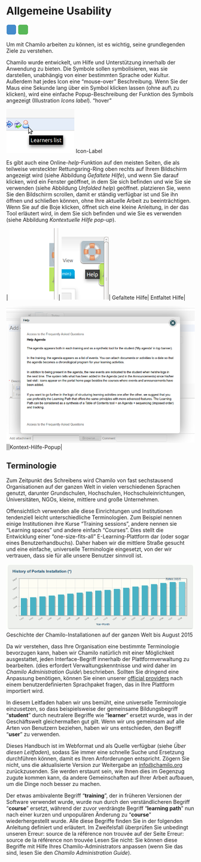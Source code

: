 # Allgemeine Usability

![](../../.gitbook/assets/images20%20%289%29.png) ![](../../.gitbook/assets/images23%20%286%29.png)

Um mit Chamilo arbeiten zu können, ist es wichtig, seine grundlegenden Ziele zu verstehen.

Chamilo wurde entwickelt, um Hilfe und Unterstützung innerhalb der Anwendung zu bieten. Die Symbole sollen symbolisieren, was sie darstellen, unabhängig von einer bestimmten Sprache oder Kultur. Außerdem hat jedes Icon eine “mouse-over” Beschreibung. Wenn Sie der Maus eine Sekunde lang über ein Symbol klicken lassen (ohne auf\ zu klicken), wird eine einfache Popup-Beschreibung der Funktion des Symbols angezeigt \(Illustration _Icons label_\). “hover”

![](../../.gitbook/assets/images2%20%288%29.png) Icon-Label

Es gibt auch eine Online-_help_-Funktion auf den meisten Seiten, die als teilweise versteckter Rettungsring-Ring oben rechts auf Ihrem Bildschirm angezeigt wird \(siehe Abbildung _Gefaltete Hilfe_\), und wenn Sie darauf klicken, wird ein Fenster geöffnet, in dem Sie sich befinden und wie Sie sie verwenden \(siehe Abbildung _Unfolded help_\) geöffnet. platzieren Sie, wenn Sie den Bildschirm scrollen, damit er ständig verfügbar ist und Sie ihn öffnen und schließen können, ohne Ihre aktuelle Arbeit zu beeinträchtigen. Wenn Sie auf die Boje klicken, öffnet sich eine kleine Anleitung, in der das Tool erläutert wird, in dem Sie sich befinden und wie Sie es verwenden \(siehe Abbildung _Kontextuelle Hilfe pop-up_\).

\| ![](../../.gitbook/assets/images3%20%289%29.png)\| ![](../../.gitbook/assets/illustration_4%20%285%29.png)\| Gefaltete Hilfe\| Entfaltet Hilfe\|

![](../../.gitbook/assets/images5%20%289%29.png)\|\|Kontext-Hilfe-Popup\|

## Terminologie <a id="terminology"></a>

Zum Zeitpunkt des Schreibens wird Chamilo von fast sechstausend Organisationen auf der ganzen Welt in vielen verschiedenen Sprachen genutzt, darunter Grundschulen, Hochschulen, Hochschuleinrichtungen, Universitäten, NGOs, kleine, mittlere und große Unternehmen.

Offensichtlich verwenden alle diese Einrichtungen und Institutionen tendenziell leicht unterschiedliche Terminologien. Zum Beispiel nennen einige Institutionen ihre Kurse “Training sessions”, andere nennen sie “Learning spaces” und andere einfach “Courses”. Dies stellt die Entwicklung einer “one-size-fits-all” E-Learning-Plattform dar \(oder sogar eines Benutzerhandbuchs\). Daher haben wir die mittlere Straße gesucht und eine einfache, universelle Terminologie eingesetzt, von der wir vertrauen, dass sie für alle unsere Benutzer sinnvoll ist.

![](../../.gitbook/assets/images4%20%287%29.png) Geschichte der Chamilo-Installationen auf der ganzen Welt bis August 2015

Da wir verstehen, dass Ihre Organisation eine bestimmte Terminologie bevorzugen kann, haben wir Chamilo natürlich mit einer Möglichkeit ausgestattet, jeden Interface-Begriff innerhalb der Plattformverwaltung zu bearbeiten. \(dies erfordert Verwaltungskenntnisse und wird daher im _Chamilo Administration Guide_\ beschrieben. Sollten Sie dringend eine Anpassung benötigen, können Sie einen unserer [official providers](http://www.chamilo.org/en/providers) nach einem benutzerdefinierten Sprachpaket fragen, das in Ihre Plattform importiert wird.

In diesem Leitfaden haben wir uns bemüht, eine universelle Terminologie einzusetzen, so dass beispielsweise der gemeinsame Bildungsbegriff “**student**” durch neutralere Begriffe wie “**learner**” ersetzt wurde, was in der Geschäftswelt gleichermaßen gut gilt. Wenn wir uns gemeinsam auf alle Arten von Benutzern beziehen, haben wir uns entschieden, den Begriff “**user**” zu verwenden.

Dieses Handbuch ist im Webformat und als Quelle verfügbar \(siehe _Über diesen Leitfaden_\), sodass Sie immer eine schnelle Suche und Ersetzung durchführen können, damit es Ihren Anforderungen entspricht. Zögern Sie nicht, uns die aktualisierte Version zur Weitergabe an info@chamilo.org zurückzusenden. Sie werden erstaunt sein, wie Ihnen dies im Gegenzug zugute kommen kann, da andere Gemeinschaften auf Ihrer Arbeit aufbauen, um die Dinge noch besser zu machen.

Der etwas ambivalente Begriff “**training**”, der in früheren Versionen der Software verwendet wurde, wurde nun durch den verständlicheren Begriff “**course**” ersetzt, während der zuvor verdrängte Begriff “**learning path**” nun nach einer kurzen und unpopulären Änderung zu “**course**” wiederhergestellt wurde. Alle diese Begriffe finden Sie in der folgenden Anleitung definiert und erläutert. Im Zweifelsfall überprüfen Sie unbedingt unseren Erreur: source de la référence non trouvée auf der Seite Erreur: source de la référence non trouvée Lesen Sie nicht: Sie können diese Begriffe mit Hilfe Ihres Chamilo-Administrators anpassen \(wenn Sie das sind, lesen Sie den _Chamilo Administration Guide_).